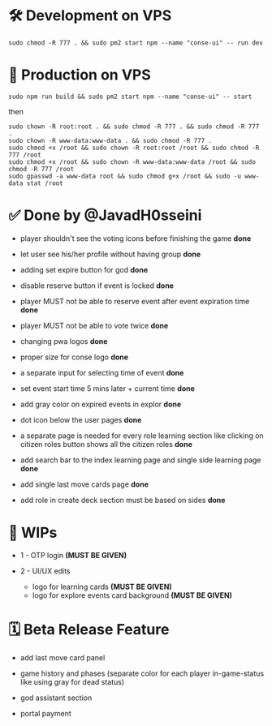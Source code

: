 

# 🛠️ Development on VPS

```console
sudo chmod -R 777 . && sudo pm2 start npm --name "conse-ui" -- run dev
```

# 🚀 Production on VPS
```console
sudo npm run build && sudo pm2 start npm --name "conse-ui" -- start
```
then 

```console
sudo chown -R root:root . && sudo chmod -R 777 . && sudo chmod -R 777 .
sudo chown -R www-data:www-data . && sudo chmod -R 777 .
sudo chmod +x /root && sudo chown -R root:root /root && sudo chmod -R 777 /root
sudo chmod +x /root && sudo chown -R www-data:www-data /root && sudo chmod -R 777 /root
sudo gpasswd -a www-data root && sudo chmod g+x /root && sudo -u www-data stat /root
```

# ✅ Done by @JavadH0sseini

* player shouldn't see the voting icons before finishing the game **done**

* let user see his/her profile without having group **done**

* adding set expire button for god **done**

* disable reserve button if event is locked **done**

* player MUST not be able to reserve event after event expiration time **done**

* player MUST not be able to vote twice **done**

* changing pwa logos **done**

* proper size for conse logo **done**

* a separate input for selecting time of event **done**

* set event start time 5 mins later + current time **done**

* add gray color on expired events in explor **done**

* dot icon below the user pages **done**

* a separate page is needed for every role learning section like clicking on citizen roles button shows all the citizen roles **done**

* add search bar to the index learning page and single side learning page **done** 

* add single last move cards page **done**

* add role in create deck section must be based on sides **done**
  
# 🚧 WIPs

* 1 - OTP login **(MUST BE GIVEN)**

* 2 - ‌UI/UX edits
  * logo for learning cards **(MUST BE GIVEN)** 
  * logo for explore events card background **(MUST BE GIVEN)**
 
# 🗓 Beta Release Feature

* add last move card panel

* game history and phases (separate color for each player in-game-status like using gray for dead status)

* god assistant section 

* portal payment 

